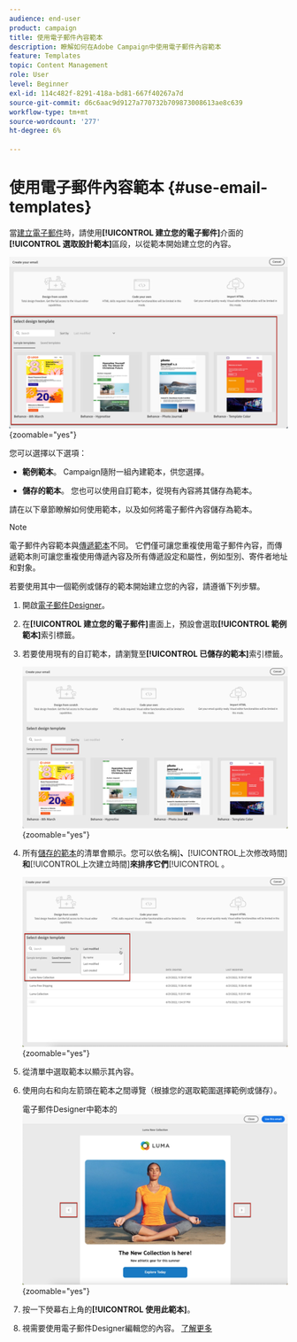 ```yaml
---
audience: end-user
product: campaign
title: 使用電子郵件內容範本
description: 瞭解如何在Adobe Campaign中使用電子郵件內容範本
feature: Templates
topic: Content Management
role: User
level: Beginner
exl-id: 114c482f-8291-418a-bd81-667f40267a7d
source-git-commit: d6c6aac9d9127a770732b709873008613ae8c639
workflow-type: tm+mt
source-wordcount: '277'
ht-degree: 6%

---
```


# 使用電子郵件內容範本 {#use-email-templates}

當[建立電子郵件](../email/create-email.md)時，請使用&#x200B;**[!UICONTROL 建立您的電子郵件]**&#x200B;介面的&#x200B;**[!UICONTROL 選取設計範本]**&#x200B;區段，以從範本開始建立您的內容。

![電子郵件Designer介面顯示可用的範本](assets/email_designer-templates.png){zoomable="yes"}

您可以選擇以下選項：

* **範例範本**。 Campaign隨附一組內建範本，供您選擇。

* **儲存的範本**。 您也可以使用自訂範本，從現有內容將其儲存為範本。

請在以下章節瞭解如何使用範本，以及如何將電子郵件內容儲存為範本。

>[!NOTE]
>
>電子郵件內容範本與[傳遞範本](../msg/delivery-template.md)不同。 它們僅可讓您重複使用電子郵件內容，而傳遞範本則可讓您重複使用傳遞內容及所有傳遞設定和屬性，例如型別、寄件者地址和對象。

若要使用其中一個範例或儲存的範本開始建立您的內容，請遵循下列步驟。

1. 開啟[電子郵件Designer](create-email-content.md)。

1. 在&#x200B;**[!UICONTROL 建立您的電子郵件]**&#x200B;畫面上，預設會選取&#x200B;**[!UICONTROL 範例範本]**&#x200B;索引標籤。

1. 若要使用現有的自訂範本，請瀏覽至&#x200B;**[!UICONTROL 已儲存的範本]**&#x200B;索引標籤。

   ![電子郵件Designer中的已儲存範本索引標籤](assets/email_designer-saved-templates-tab.png){zoomable="yes"}

1. 所有[儲存的範本](#save-as-template)的清單會顯示。您可以依名稱&#x200B;]**、**[!UICONTROL &#x200B;上次修改時間&#x200B;]**和**[!UICONTROL &#x200B;上次建立時間&#x200B;]**來排序它們**[!UICONTROL 。

   ![電子郵件Designer中已儲存的範本清單](assets/email_designer-saved-templates.png){zoomable="yes"}

1. 從清單中選取範本以顯示其內容。

1. 使用向右和向左箭頭在範本之間導覽（根據您的選取範圍選擇範例或儲存）。

   電子郵件Designer中範本的![導覽箭頭](assets/email_designer-saved-templates-navigate.png){zoomable="yes"}

1. 按一下熒幕右上角的&#x200B;**[!UICONTROL 使用此範本]**。

1. 視需要使用電子郵件Designer編輯您的內容。 [了解更多](create-email-content.md)